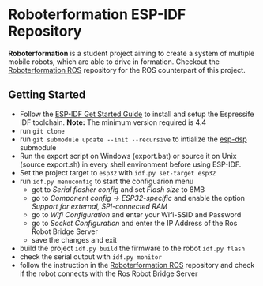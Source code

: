 # Roboterformation ESP-IDF Repository
__Roboterformation__ is a student project aiming to create a system of multiple mobile robots, which are able to drive in formation. Checkout the [Roboterformation ROS](https://github.com/maxdoesch/Roboterformation_ROS) repository for the ROS counterpart of this project.


## Getting Started

* Follow the [ESP-IDF Get Started Guide](https://docs.espressif.com/projects/esp-idf/en/latest/esp32/get-started/windows-setup.html) to install and setup the Espressife IDF toolchain. 
**Note:** The minimum version required is 4.4
* run `git clone`
* run `git submodule update --init --recursive` to intialize the [esp-dsp](https://github.com/espressif/esp-dsp) submodule
* Run the export script on Windows (export.bat) or source it on Unix (source export.sh) in every shell environment before using ESP-IDF.
* Set the project target to `esp32` with `idf.py set-target esp32`
* run `idf.py menuconfig` to start the configuarion menu
    - got to *Serial flasher config* and set *Flash size* to 8MB
    - go to  *Component config -> ESP32-specific* and enable the option *Support for external, SPI-connected RAM*
    - go to *Wifi Configuration* and enter your Wifi-SSID and Password
    - go to *Socket Configuration* and enter the IP Address of the Ros Robot Bridge Server
    - save the changes and exit
* build the project `idf.py build` the firmware to the robot `idf.py flash`
* check the serial output with `idf.py monitor`
* follow the instruction in the [Roboterformation ROS](https://github.com/maxdoesch/Roboterformation_ROS) repository and check if the robot connects with the Ros Robot Bridge Server


